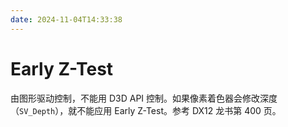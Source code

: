 ```yaml
---
date: 2024-11-04T14:33:38
---
```


# Early Z-Test

由图形驱动控制，不能用 D3D API 控制。如果像素着色器会修改深度（`SV_Depth`），就不能应用 Early Z-Test。参考 DX12 龙书第 400 页。
